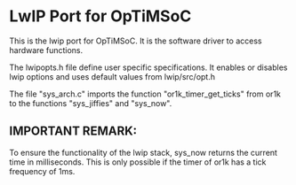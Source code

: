 # LwIP Port for OpTiMSoC
This is the lwip port for OpTiMSoC. It is the software driver to access hardware 
functions.

The lwipopts.h file define user specific specifications. It enables or disables
lwip options and uses default values from lwip/src/opt.h

The file "sys_arch.c" imports the function "or1k_timer_get_ticks" from 
or1k to the functions "sys_jiffies" and "sys_now".


## IMPORTANT REMARK:
To ensure the functionality of the lwip stack, sys_now returns the current time 
in milliseconds. This is only possible if the timer of or1k has a tick frequency
of 1ms.
